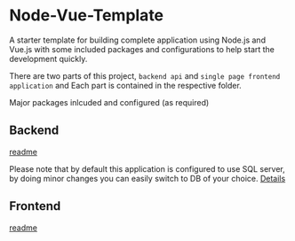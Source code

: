 # Node-Vue-Template

A starter template for building complete application using Node.js and Vue.js with some included packages and configurations to help start the development quickly.

There are two parts of this project, `backend api` and `single page frontend application` and Each part is contained in the respective folder.

Major packages inlcuded and configured (as required)

## Backend

[readme](./backend/README.md)

Please note that by default this application is configured to use SQL server, by doing minor changes you can easily switch to DB of your choice. [Details](http://docs.sequelizejs.com/manual/installation/getting-started.html)

## Frontend

[readme](./frontend/README.md)
